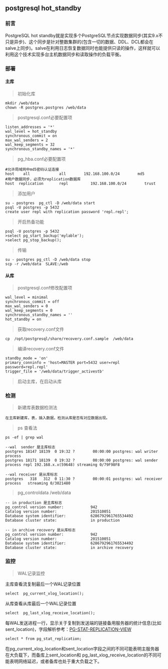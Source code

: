 ## postgresql hot_standby

### 前言
PostgreSQL hot standby就是实现多个PostgreSQL节点实现数据同步(其实9.x不只是异步)、这个同步是针对整数集群的(包含一切的数据、DDL、DCL都会在salve上同步)。salve在利用日志恢复数据同时也能提供只读的操作，这样就可以利用这个技术实现多台主机数据同步和读取操作的负载平衡。

### 部署

#### 主库

>初始化库

	mkdir /web/data	
	chown -R postgres.postgres /web/data
	
>postgresql.conf必要配置项

	listen_addresses = '*'
	wal_level = hot_standby
	synchronous_commit = on
	max_wal_senders = 2
	wal_keep_segments = 32
	synchronous_standby_names = '*'

>pg_hba.conf必要配置项

	#允许局域网中md5密码认证连接
	host    all             all        192.168.100.0/24        md5
	#用户数据同步，必须为replication数据库
	host  replication       repl          192.168.100.0/24        trust

>添加用户

	su - postgres  pg_ctl -D /web/data start
	psql -U postgres -p 5432
	create user repl with replication password 'repl.repl';

>开启热备功能

	psql -U postgres -p 5432
	>select pg_start_backup('mylable');
	>select pg_stop_backup();
	
>传输

	su - postgres pg_ctl -D /web/data stop
	scp -r /web/data  SLAVE:/web

#### 从库

>postgresql.conf修改配置项

	wal_level = minimal
	synchronous_commit = off
	max_wal_senders = 0
	wal_keep_segments = 0
	synchronous_standby_names = ''
	hot_standby = on

>获取recovery.conf文件

	cp  /opt/postgresql/share/recovery.conf.sample  /web/data

>编译recovery.conf文件

	standby_mode = 'on'
	primary_conninfo = 'host=MASTER port=5432 user=repl password=repl.repl'
	trigger_file = '/web/data/trigger_activestb'	

>启动主库，在启动从库
	
### 检测

>新建库表数据检测法

	在主库新建库，表，插入数据，检测从库是否有对应数据出现。

>ps 查看法

	ps -ef | grep wal

	--wal  sender 是主库标志
	postgres 18147 18139  0 19:32 ?        00:00:00 postgres: wal writer process             
	postgres 18171 18139  0 19:32 ?        00:00:00 postgres: wal sender process repl 192.168.x.x(59648) streaming 0/79F98F8

	--wal receiver 是从库标志
	postgres   318   312  0 11:30 ?        00:00:01 postgres: wal receiver process   streaming 0/3021480

> pg_controldata  /web/data

	-- in production 是主库标志
	pg_control version number:            942
	Catalog version number:               201510051
	Database system identifier:           6286792961765534492
	Database cluster state:               in production

	-- in archive recovery 是从库标志
	pg_control version number:            942
	Catalog version number:               201510051
	Database system identifier:           6286792961765534492
	Database cluster state:               in archive recovery

### 监控

>WAL记录监控


主库查看流复制最后一个WAL记录位置

	select  pg_current_xlog_location();


从库查看从库最后一个WAL记录位置

	select  pg_last_xlog_receive_location();


每WAL发送进程一行，显示关于复制到发送端的链接备用服务器的统计信息(比如sent\_location)，字段解析参考：[PG-STAT-REPLICATION-VIEW](http://www.postgres.cn/docs/9.4/monitoring-stats.html#PG-STAT-REPLICATION-VIEW)

	select * from pg_stat_replication;


在pg\_current\_xlog\_location和sent\_location字段之间的不同可能表明主服务器在大负载下，而备库上sent\_location和 pg\_last\_xlog\_receive\_location的不同可能表明网络延迟，或者备库也处于重大负载之下。

	



